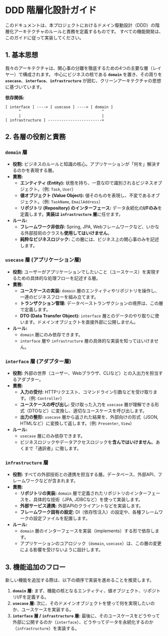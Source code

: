 # DDD 階層化設計ガイド

このドキュメントは、本プロジェクトにおけるドメイン駆動設計（DDD）の階層化アーキテクチャのルールと責務を定義するものです。
すべての機能開発は、このガイドに従って実装してください。

## 1. 基本思想

我々のアーキテクチャは、関心事の分離を徹底するための4つの主要な層（レイヤー）で構成されます。
中心にビジネスの核である **`domain`** を置き、その周りを **`usecase`**、**`interface`**、**`infrastructure`** が囲む、クリーンアーキテクチャの思想に基づいています。

**依存関係:**

```
[ interface ] ----> [ usecase ] ----> [ domain ]
      ^                                    ^
      |                                    |
[ infrastructure ] ------------------------+
```

## 2. 各層の役割と責務

### `domain` 層

- **役割:** ビジネスのルールと知識の核心。アプリケーションが「何を」解決するのかを表現する層。
- **責務:**
  - **エンティティ (Entity):** 状態を持ち、一意なIDで識別されるビジネスオブジェクト。（例: `Task`, `User`）
  - **値オブジェクト (Value Object):** 値そのものを表現し、不変であるオブジェクト。（例: `TaskName`, `EmailAddress`）
  - **リポジトリ (Repository) のインターフェース:** データ永続化の**I/Fのみ**を定義します。**実装は `infrastructure` 層**に任せます。
- **ルール:**
  - **フレームワーク非依存:** Spring, JPA, Webフレームワークなど、いかなる外部技術のクラスも**使用してはいけません**。
  - **純粋なビジネスロジック:** この層には、ビジネス上の関心事のみを記述します。

### `usecase` 層 (アプリケーション層)

- **役割:** ユーザーがアプリケーションでしたいこと（ユースケース）を実現するための具体的な処理フローを記述する層。
- **責務:**
  - **ユースケースの実装:** `domain` 層のエンティティやリポジトリを操作し、一連のビジネスフローを組み立てます。
  - **トランザクション管理:** データベーストランザクションの境界は、この層で定義します。
  - **DTO (Data Transfer Object):** `interface` 層とのデータのやり取りに使います。ドメインオブジェクトを直接外部に公開しません。
- **ルール:**
  - `domain` 層にのみ依存できます。
  - `interface` 層や `infrastructure` 層の具体的な実装を知ってはいけません。

### `interface` 層 (アダプター層)

- **役割:** 外部の世界（ユーザー、Webブラウザ、CLIなど）との入出力を担当するアダプター。
- **責務:**
  - **入力の受付:** HTTPリクエスト、コマンドライン引数などを受け取ります。（例: `Controller`）
  - **ユースケースの呼び出し:** 受け取った入力を `usecase` 層が理解できる形式（DTOなど）に変換し、適切なユースケースを呼び出します。
  - **出力の整形:** `usecase` 層から返された結果を、外部向けの形式（JSON, HTMLなど）に変換して返します。（例: `Presenter`, `View`）
- **ルール:**
  - `usecase` 層にのみ依存できます。
  - ビジネスロジックやデータアクセスロジックを**含んではいけません**。あくまで「通訳者」に徹します。

### `infrastructure` 層

- **役割:** すべての外部技術との連携を担当する層。データベース、外部API、フレームワークなどが含まれます。
- **責務:**
  - **リポジトリの実装:** `domain` 層で定義されたリポジトリのインターフェースを、具体的な技術（JPA, JDBCなど）を使って実装します。
  - **外部サービス連携:** 外部APIのクライアントなどを実装します。
  - **フレームワーク固有の設定:** DI（依存性注入）の設定や、各種フレームワークの設定ファイルを配置します。
- **ルール:**
  - `domain` 層のインターフェースを実装（implements）する形で依存します。
  - アプリケーションのコアロジック（`domain`, `usecase`）は、この層の変更による影響を受けないように設計します。

## 3. 機能追加のフロー

新しい機能を追加する際は、以下の順序で実装を進めることを推奨します。

1.  **`domain` 層:** まず、機能の核となるエンティティ、値オブジェクト、リポジトリI/Fを定義する。
2.  **`usecase` 層:** 次に、そのドメインオブジェクトを使って何を実現したいのか、ユースケースを実装する。
3.  **`interface` 層 / `infrastructure` 層:** 最後に、そのユースケースをどうやって外部に公開するのか（`interface`）、どうやってデータを永続化するのか（`infrastructure`）を実装する。
